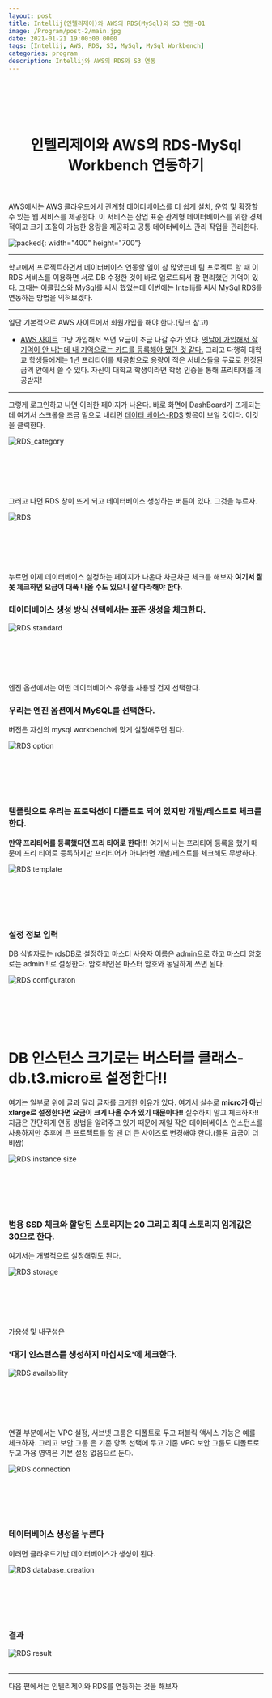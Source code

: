 ```yaml
---
layout: post
title: Intellij(인텔리제이)와 AWS의 RDS(MySql)와 S3 연동-01
image: /Program/post-2/main.jpg
date: 2021-01-21 19:00:00 0000
tags: [Intellij, AWS, RDS, S3, MySql, MySql Workbench]
categories: program
description: Intellij와 AWS의 RDS와 S3 연동
---
```


<br><br>
<br><br>

# <center>인텔리제이와 AWS의 RDS-MySql Workbench 연동하기</center>

<br><br>
AWS에서는 AWS 클라우드에서 관계형 데이터베이스를 더 쉽게 설치, 운영 및 확장할 수 있는 웹 서비스를 제공한다. 이 서비스는 산업 표준 관계형 데이터베이스를 위한 경제적이고 크기 조절이 가능한 용량을 제공하고 공통 데이터베이스 관리 작업을 관리한다.

![packed](..\images\Program\post-2\RDS.png){: width="400" height="700"}

---

학교에서 프로젝트하면서 데이터베이스 연동할 일이 참 많았는데 팀 프로젝트 할 때 이 RDS 서비스를 이용하면 서로 DB 수정한 것이 바로 업로드되서 참 편리했던 기억이 있다. 그때는 이클립스와 MySql를 써서 했었는데 이번에는 Intellij를 써서 MySql RDS를 연동하는 방법을 익혀보겠다.

---

일단 기본적으로 AWS 사이트에서 회원가입을 해야 한다.(링크 참고)

- [AWS 사이트](https://aws.amazon.com/ko/)
  그냥 가입해서 쓰면 요금이 조금 나갈 수가 있다.
  <u>옛날에 가입해서 잘 기억이 안 나는데 내 기억으로는 카드를 등록해야 됐던 것 같다.</u>
  그리고 다행히 대학교 학생들에게는 1년 프리티어를 제공함으로 용량이 적은 서비스들을 무료로 한정된 금액 안에서 쓸 수 있다.
  자신이 대학교 학생이라면 학생 인증을 통해 프리티어를 제공받자!

---

그렇게 로그인하고 나면 이러한 페이지가 나온다.
바로 화면에 DashBoard가 뜨게되는데 여기서 스크롤을 조금 밑으로 내리면
<u>데이터 베이스-RDS</u> 항목이 보일 것이다.
이것을 클릭한다.

![RDS_category](..\images\Program\post-2\RDS_category.PNG)
<br><br><br><br><br><br>

그러고 나면
RDS 창이 뜨게 되고 데이터베이스 생성하는 버튼이 있다.
그것을 누르자.

![RDS](..\images\Program\post-2\rds_dashboard.PNG)
<br><br><br><br><br><br>

누르면 이제 데이터베이스 설정하는 페이지가 나온다 차근차근 체크를 해보자
**여기서 잘못 체크하면 요금이 대폭 나올 수도 있으니 잘 따라해야 한다.**

### **데이터베이스 생성 방식 선택에서는 표준 생성을 체크한다.**

![RDS standard](..\images\Program\post-2\standard.PNG)
<br><br><br><br><br><br>

엔진 옵션에서는 어떤 데이터베이스 유형을 사용할 건지 선택한다.

### **우리는 엔진 옵션에서 MySQL를 선택한다.**

버전은 자신의 mysql workbench에 맞게 설정해주면 된다.

![RDS option](..\images\Program\post-2\engine_option.PNG)
<br><br><br><br><br><br>

### **템플릿으로 우리는 프로덕션이 디폴트로 되어 있지만 개발/테스트로 체크를 한다.**

**만약 프리티어를 등록했다면 프리 티어로 한다!!!**
여기서 나는 프리티어 등록을 했기 때문에 프리 티어로 등록하지만 프리티어가 아니라면 개발/테스트를 체크해도 무방하다.

![RDS template](..\images\Program\post-2\template.PNG)
<br><br><br><br><br><br>

### **설정 정보 입력**

DB 식별자로는 rdsDB로 설정하고
마스터 사용자 이름은 admin으로 하고 마스터 암호로는 admin!!!로 설정한다. 암호확인은 마스터 암호와 동일하게 쓰면 된다.

![RDS configuraton](..\images\Program\post-2\configuration.PNG)
<br><br><br><br><br><br>

# **DB 인스턴스 크기로는 버스터블 클래스-db.t3.micro로 설정한다!!**

여기는 일부로 위에 글과 달리 글자를 크게한 <u>이유</u>가 있다.
여기서 실수로 **micro가 아닌 xlarge로 설정한다면 요금이 크게 나올 수가 있기 때문이다!!** 실수하지 말고 체크하자!!
지금은 간단하게 연동 방법을 알려주고 있기 때문에 제일 작은 데이터베이스 인스턴스를 사용하지만 추후에 큰 프로젝트를 할 땐 더 큰 사이즈로 변경해야 한다.(물론 요금이 더 비쌈)

![RDS instance size](..\images\Program\post-2\instance_size.PNG)
<br><br><br><br><br><br>

### **범용 SSD 체크와 할당된 스토리지는 20 그리고 최대 스토리지 임계값은 30으로 한다.**

여기서는 개별적으로 설정해줘도 된다.

![RDS storage](..\images\Program\post-2\storage.PNG)
<br><br><br><br><br><br>

가용성 및 내구성은

### **'대기 인스턴스를 생성하지 마십시오'에 체크한다.**

![RDS availability](..\images\Program\post-2\availability.PNG)
<br><br><br><br><br><br>

연결 부분에서는
VPC 설정, 서브넷 그룹은 디폴트로 두고 퍼블릭 액세스 가능은 예를 체크하자. 그리고 보안 그룹 은 기존 항목 선택에 두고 기존 VPC 보안 그룹도 디폴트로 두고 가용 영역은 기본 설정 없음으로 둔다.

![RDS connection](..\images\Program\post-2\connection.PNG)
<br><br><br><br><br><br>

### **데이터베이스 생성을 누른다**

이러면 클라우드기반 데이터베이스가 생성이 된다.

![RDS database_creation](..\images\Program\post-2\database_creation.PNG)
<br><br><br><br><br><br>

### **결과**

![RDS result](..\images\Program\post-2\result.PNG)
<br><br>

---

다음 편에서는 인텔리제이와 RDS를 연동하는 것을 해보자
